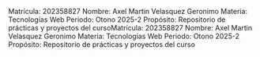 
Matrícula: 202358827
Nombre: Axel Martin Velasquez Geronimo
Materia: Tecnologías Web
Periodo: Otono 2025-2
Propósito: Repositorio de prácticas y proyectos del cursoMatrícula: 202358827
Nombre: Axel Martin Velasquez Geronimo
Materia: Tecnologías Web
Periodo: Otono 2025-2
Propósito: Repositorio de prácticas y proyectos del curso
